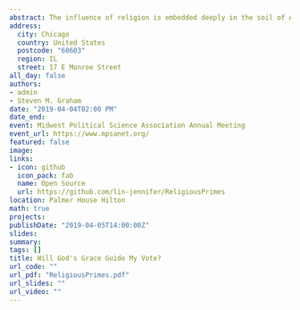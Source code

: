 ```yaml
---
abstract: The influence of religion is embedded deeply in the soil of American political culture. The majority of Americans go to church and affiliate with some type of faith throughout their lives. Recently, there is also a rise in the use of churches as polling locations. While the intention is not to mix the notions of church and state, this raises the question of potential influences of religion on political behavior. In this research project, I aim to understand if priming of religion, as exemplified by voting in a church, would lead to more conservative voting behaviors. Through a survey design with 304 participants recruited through Amazon Mechanical Turk, this research primes participants to think about religion and asks them to rate their agreement with a vignette that presents an argument on abortion. The results suggest that the argument was more impactful in swaying people’s decisions, and not the religious prime itself. A possible reason for this is the saliency of the prime. As the prime was not as salient as voting in a church, this may not create the effect that the study aimed to test. For further research, it is useful to make more salient primes as a way to test the interaction of religion and conservative political behavior.
address:
  city: Chicago
  country: United States
  postcode: "60603"
  region: IL
  street: 17 E Monroe Street
all_day: false
authors:
- admin
- Steven M. Graham
date: "2019-04-04T02:00 PM"
date_end: 
event: Midwest Political Science Association Annual Meeting
event_url: https://www.mpsanet.org/
featured: false
image:
links:
- icon: github
  icon_pack: fab
  name: Open Source
  url: https://github.com/lin-jennifer/ReligiousPrimes
location: Palmer House Hilton
math: true
projects:
publishDate: "2019-04-05T14:00:00Z"
slides: 
summary: 
tags: []
title: Will God's Grace Guide My Vote?
url_code: ""
url_pdf: "ReligiousPrimes.pdf"
url_slides: ""
url_video: ""
---
```


